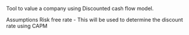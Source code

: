 Tool to value a company using Discounted cash flow model.

Assumptions
Risk free rate - This will be used to determine the discount rate using CAPM  
